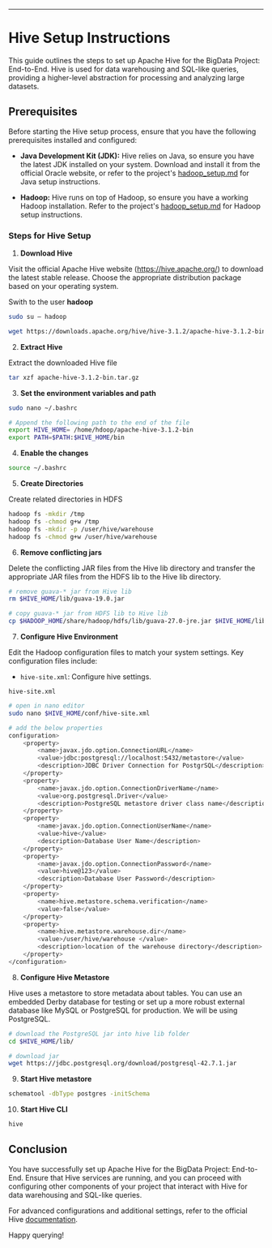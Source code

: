 ---

# Hive Setup Instructions

This guide outlines the steps to set up Apache Hive for the BigData Project: End-to-End. Hive is used for data warehousing and SQL-like queries, providing a higher-level abstraction for processing and analyzing large datasets.


## Prerequisites

Before starting the Hive setup process, ensure that you have the following prerequisites installed and configured:

- **Java Development Kit (JDK):** Hive relies on Java, so ensure you have the latest JDK installed on your system. Download and install it from the official Oracle website, or refer to the project's [hadoop_setup.md](./Hadoop_Setup.md) for Java setup instructions.

- **Hadoop:** Hive runs on top of Hadoop, so ensure you have a working Hadoop installation. Refer to the project's [hadoop_setup.md](./Hadoop_Setup.md) for Hadoop setup instructions.


### Steps for Hive Setup
1. **Download Hive**

Visit the official Apache Hive website (https://hive.apache.org/) to download the latest stable release. Choose the appropriate distribution package based on your operating system.

Swith to the user **hadoop**
```bash
sudo su – hadoop
```
```bash
wget https://downloads.apache.org/hive/hive-3.1.2/apache-hive-3.1.2-bin.tar.gz
```


2. **Extract Hive**

Extract the downloaded Hive file
```bash
tar xzf apache-hive-3.1.2-bin.tar.gz
```


3. **Set the environment variables and path**
```bash
sudo nano ~/.bashrc
```

```bash
# Append the following path to the end of the file
export HIVE_HOME= /home/hdoop/apache-hive-3.1.2-bin
export PATH=$PATH:$HIVE_HOME/bin
```


4. **Enable the changes**
```bash
source ~/.bashrc
```

5. **Create Directories**

Create related directories in HDFS
```bash
hadoop fs -mkdir /tmp
hadoop fs -chmod g+w /tmp
hadoop fs -mkdir -p /user/hive/warehouse
hadoop fs -chmod g+w /user/hive/warehouse
```

6. **Remove conflicting jars**

Delete the conflicting JAR files from the Hive lib directory and transfer the appropriate JAR files from the HDFS lib to the Hive lib directory.
```bash
# remove guava-* jar from Hive lib
rm $HIVE_HOME/lib/guava-19.0.jar

# copy guava-* jar from HDFS lib to Hive lib
cp $HADOOP_HOME/share/hadoop/hdfs/lib/guava-27.0-jre.jar $HIVE_HOME/lib/
```

7. **Configure Hive Environment**

Edit the Hadoop configuration files to match your system settings. Key configuration files include:

- `hive-site.xml`: Configure hive settings.

`hive-site.xml`
```bash
# open in nano editor
sudo nano $HIVE_HOME/conf/hive-site.xml

# add the below properties
configuration>
    <property>
        <name>javax.jdo.option.ConnectionURL</name>
        <value>jdbc:postgresql://localhost:5432/metastore</value>
        <description>JDBC Driver Connection for PostgrSQL</description>
    </property>
    <property>
        <name>javax.jdo.option.ConnectionDriverName</name>
        <value>org.postgresql.Driver</value>
        <description>PostgreSQL metastore driver class name</description>
    </property>
    <property>
        <name>javax.jdo.option.ConnectionUserName</name>
        <value>hive</value>
        <description>Database User Name</description>
    </property>
    <property>
        <name>javax.jdo.option.ConnectionPassword</name>
        <value>hive@123</value>
        <description>Database User Password</description>
    </property>
    <property>
        <name>hive.metastore.schema.verification</name>
        <value>false</value>
    </property>
    <property>
        <name>hive.metastore.warehouse.dir</name>
        <value>/user/hive/warehouse </value>
        <description>location of the warehouse directory</description>
    </property>
</configuration>

```


8. **Configure Hive Metastore**

Hive uses a metastore to store metadata about tables. You can use an embedded Derby database for testing or set up a more robust external database like MySQL or PostgreSQL for production. We will be using PostgreSQL.
```bash
# download the PostgreSQL jar into hive lib folder
cd $HIVE_HOME/lib/
```
```bash
# download jar 
wget https://jdbc.postgresql.org/download/postgresql-42.7.1.jar
```

9. **Start Hive metastore**
```bash
schematool -dbType postgres -initSchema
```

10. **Start Hive CLI**
```bash
hive
```


## Conclusion

You have successfully set up Apache Hive for the BigData Project: End-to-End. Ensure that Hive services are running, and you can proceed with configuring other components of your project that interact with Hive for data warehousing and SQL-like queries.

For advanced configurations and additional settings, refer to the official Hive [documentation](https://hive.apache.org/).

Happy querying!





